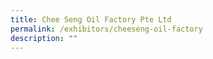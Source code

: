 ```yaml
---
title: Chee Seng Oil Factory Pte Ltd
permalink: /exhibitors/cheeseng-oil-factory
description: ""
---
```

